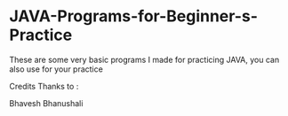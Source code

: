 # JAVA-Programs-for-Beginner-s-Practice
These are some very basic programs I made for practicing JAVA, you can also use for your practice


Credits
Thanks to :

Bhavesh Bhanushali 
